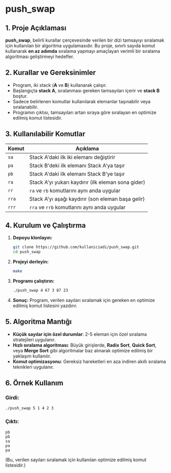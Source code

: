 # push_swap

## 1. Proje Açıklaması
**push_swap**, belirli kurallar çerçevesinde verilen bir dizi tamsayıyı sıralamak için kullanılan bir algoritma uygulamasıdır. Bu proje, sınırlı sayıda komut kullanarak **en az adımda** sıralama yapmayı amaçlayan verimli bir sıralama algoritması geliştirmeyi hedefler.

## 2. Kurallar ve Gereksinimler
- Program, iki stack (**A** ve **B**) kullanarak çalışır.
- Başlangıçta **stack A**, sıralanması gereken tamsayıları içerir ve **stack B** boştur.
- Sadece belirlenen komutlar kullanılarak elemanlar taşınabilir veya sıralanabilir.
- Programın çıktısı, tamsayıları artan sıraya göre sıralayan en optimize edilmiş komut listesidir.

## 3. Kullanılabilir Komutlar

| Komut | Açıklama |
|--------|-----------|
| `sa` | Stack A'daki ilk iki elemanı değiştirir |
| `pa` | Stack B'deki ilk elemanı Stack A'ya taşır |
| `pb` | Stack A'daki ilk elemanı Stack B'ye taşır |
| `ra` | Stack A'yı yukarı kaydırır (ilk eleman sona gider) |
| `rr` | `ra` ve `rb` komutlarını aynı anda uygular |
| `rra` | Stack A'yı aşağı kaydırır (son eleman başa gelir) |
| `rrr` | `rra` ve `rrb` komutlarını aynı anda uygular |

## 4. Kurulum ve Çalıştırma
1. **Depoyu klonlayın:**
   ```sh
   git clone https://github.com/kullaniciadi/push_swap.git
   cd push_swap
   ```
2. **Projeyi derleyin:**
   ```sh
   make
   ```
3. **Programı çalıştırın:**
   ```sh
   ./push_swap 4 67 3 87 23
   ```
4. **Sonuç:** Program, verilen sayıları sıralamak için gereken en optimize edilmiş komut listesini yazdırır.

## 5. Algoritma Mantığı
- **Küçük sayılar için özel durumlar**: 2-5 eleman için özel sıralama stratejileri uygulanır.
- **Hızlı sıralama algoritması**: Büyük girişlerde, **Radix Sort**, **Quick Sort**, veya **Merge Sort** gibi algoritmalar baz alınarak optimize edilmiş bir yaklaşım kullanılır.
- **Komut optimizasyonu**: Gereksiz hareketleri en aza indiren akıllı sıralama teknikleri uygulanır.

## 6. Örnek Kullanım
### Girdi:
```sh
./push_swap 5 1 4 2 3
```
### Çıktı:
```
pb
pb
sa
pa
pa
```
(Bu, verilen sayıları sıralamak için kullanılan optimize edilmiş komut listesidir.)

